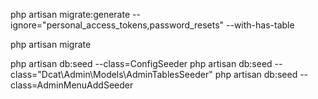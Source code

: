 php artisan migrate:generate --ignore="personal_access_tokens,password_resets" --with-has-table

php artisan migrate


php artisan db:seed --class=ConfigSeeder
php artisan db:seed --class="Dcat\Admin\Models\AdminTablesSeeder"
php artisan db:seed --class=AdminMenuAddSeeder
